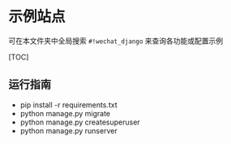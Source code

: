 # 示例站点

可在本文件夹中全局搜索 `#!wechat_django` 来查询各功能或配置示例

[TOC]

## 运行指南

* pip install -r requirements.txt
* python manage.py migrate
* python manage.py createsuperuser
* python manage.py runserver